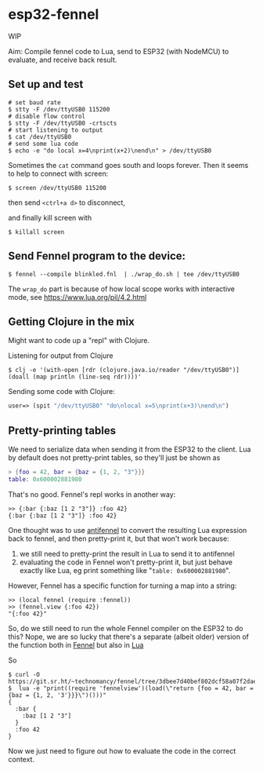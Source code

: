# esp32-fennel

WIP

Aim: Compile fennel code to Lua, send to ESP32 (with NodeMCU) to evaluate, and receive back result.

## Set up and test

```
# set baud rate
$ stty -F /dev/ttyUSB0 115200
# disable flow control
$ stty -F /dev/ttyUSB0 -crtscts
# start listening to output
$ cat /dev/ttyUSB0
# send some lua code
$ echo -e "do local x=4\nprint(x+2)\nend\n" > /dev/ttyUSB0
```

Sometimes the `cat` command goes south and loops forever. Then it seems to help to connect with screen:

```
$ screen /dev/ttyUSB0 115200
```
then send `<ctrl+a d>` to disconnect,

and finally kill screen with 
```
$ killall screen
```

## Send Fennel program to the device:

```
$ fennel --compile blinkled.fnl  | ./wrap_do.sh | tee /dev/ttyUSB0
```

The `wrap_do` part is because of how local scope works with interactive mode, see https://www.lua.org/pil/4.2.html

## Getting Clojure in the mix

Might want to code up a "repl" with Clojure.

Listening for output from Clojure

```
$ clj -e '(with-open [rdr (clojure.java.io/reader "/dev/ttyUSB0")] (doall (map println (line-seq rdr))))'
```

Sending some code with Clojure:

```clj
user=> (spit "/dev/ttyUSB0" "do\nlocal x=5\nprint(x+3)\nend\n")
```

## Pretty-printing tables
We need to serialize data when sending it from the ESP32 to the client.
Lua by default does not pretty-print tables, so they'll just be shown as

```lua
> {foo = 42, bar = {baz = {1, 2, "3"}}}
table: 0x600002881980
```

That's no good. Fennel's repl works in another way:
```
>> {:bar {:baz [1 2 "3"]} :foo 42}
{:bar {:baz [1 2 "3"]} :foo 42}
```

One thought was to use [antifennel](https://git.sr.ht/~technomancy/antifennel) to convert the resulting Lua expression back to fennel, and then pretty-print it,
but that won't work because:
1. we still need to pretty-print the result in Lua to send it to antifennel
2. evaluating the code in Fennel won't pretty-print it, but just behave exactly like Lua, eg print something like "`table: 0x600002881980`".

However, Fennel has a specific function for turning a map into a string:
```
>> (local fennel (require :fennel))
>> (fennel.view {:foo 42})
"{:foo 42}"
```
So, do we still need to run the whole Fennel compiler on the ESP32 to do this? Nope, we are so lucky that there's a separate (albeit older) version of the function both in [Fennel](https://git.sr.ht/~technomancy/fennel/tree/3dbee7d40bef802dcf58a07f2daea1db17e59dca/item/fennelview.fnl) but also in [Lua](https://git.sr.ht/~technomancy/fennel/tree/3dbee7d40bef802dcf58a07f2daea1db17e59dca/item/fennelview.lua)

So 
```
$ curl -O https://git.sr.ht/~technomancy/fennel/tree/3dbee7d40bef802dcf58a07f2daea1db17e59dca/item/fennelview.lua
$  lua -e "print((require 'fennelview')(load(\"return {foo = 42, bar = {baz = {1, 2, '3'}}}\")()))"
{
  :bar {
    :baz [1 2 "3"]
  }
  :foo 42
}
```

Now we just need to figure out how to evaluate the code in the correct context.
